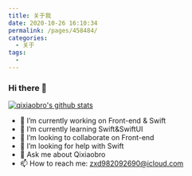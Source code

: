 ```yaml
---
title: 关于我
date: 2020-10-26 16:10:34
permalink: /pages/458484/
categories:
  - 关于
tags:
  - 
---
```

### Hi there 👋

[![qixiaobro's github stats](https://github-readme-stats.vercel.app/api?username=qixiaobro)](https://github.com/qixiaobro/github-readme-stats)
- 🔭 I’m currently working on Front-end & Swift
- 🌱 I’m currently learning Swift&SwiftUI
- 👯 I’m looking to collaborate on Front-end
- 🤔 I’m looking for help with Swift
- 💬 Ask me about Qixiaobro
- 📫 How to reach me: zxd982092690@icloud.com